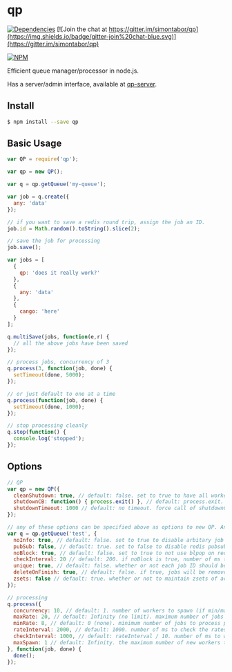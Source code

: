 # qp

[![Dependencies](https://david-dm.org/simontabor/qp.svg)](https://david-dm.org/simontabor/qp)
[![Join the chat at https://gitter.im/simontabor/qp](https://img.shields.io/badge/gitter-join%20chat-blue.svg)](https://gitter.im/simontabor/qp)

[![NPM](https://nodei.co/npm/qp.png?downloads=true&downloadRank=true&stars=true)](https://www.npmjs.com/package/qp)


Efficient queue manager/processor in node.js.

Has a server/admin interface, available at [qp-server](https://github.com/simontabor/qp-server).

## Install

```bash
$ npm install --save qp
```

## Basic Usage

```javascript
var QP = require('qp');

var qp = new QP();

var q = qp.getQueue('my-queue');

var job = q.create({
  any: 'data'
});

// if you want to save a redis round trip, assign the job an ID.
job.id = Math.random().toString().slice(2);

// save the job for processing
job.save();

var jobs = [
  {
    qp: 'does it really work?'
  },
  {
    any: 'data'
  },
  {
    cango: 'here'
  }
];

q.multiSave(jobs, function(e,r) {
  // all the above jobs have been saved
});

// process jobs, concurrency of 3
q.process(3, function(job, done) {
  setTimeout(done, 5000);
});

// or just default to one at a time
q.process(function(job, done) {
  setTimeout(done, 1000);
});

// stop processing cleanly
q.stop(function() {
  console.log('stopped');
});

```

## Options

```javascript
// QP
var qp = new QP({
  cleanShutdown: true, // default: false. set to true to have all workers complete all jobs prior to process exit
  shutdownCB: function() { process.exit() }, // default: process.exit. set to you own function to handle exits cleanly
  shutdownTimeout: 1000 // default: no timeout. force call of shutdownCB after this number of milliseconds if we haven't cleanly exited already
});

// any of these options can be specified above as options to new QP. Any options here will override those specified for QP.
var q = qp.getQueue('test', {
  noInfo: true, // default: false. set to true to disable arbitary job data (id only). reduces redis usage **BETA**
  pubSub: false, // default: true. set to false to disable redis pubsub (used for the server/UI) which will reduce redis load
  noBlock: true, // default: false. set to true to not use blpop on redis (reduces number of connections),
  checkInterval: 20 // default: 200. if noBlock is true, number of ms to wait if no job is returned before checking again
  unique: true, // default: false. whether or not each job ID should be checked that it's not already in the queue
  deleteOnFinish: true, // default: false. if true, jobs will be removed from redis as soon as they're completed. useful for high throughput queues where historical job records arent needed
  zsets: false // default: true. whether or not to maintain zsets of active, completed, failed and active jobs. will reduce redis ops if disabled but will remove numJobs + server functionality. will probably need deleteOnFinish to be true for this not to leave old jobs in redis
});

// processing
q.process({
  concurrency: 10, // default: 1. number of workers to spawn (if min/max rates are set then concurrency will be automatically adjusted)
  maxRate: 20, // default: Infinity (no limit). maximum number of jobs to process per `rateInterval`
  minRate: 8, // default: 0 (none). minimum number of jobs to process per `rateInterval`
  rateInterval: 2000, // default: 1000. number of ms to check the rates over
  checkInterval: 1000, // default: rateInterval / 10. number of ms to wait between checking the processing rate (lower = higher accuracy and less bursting)
  maxSpawn: 1 // default: Infinity. the maximum number of new workers to spawn when we're going too slowly
}, function(job, done) {
  done();
});

```
